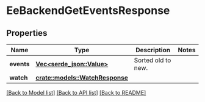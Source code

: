 # EeBackendGetEventsResponse

## Properties

Name | Type | Description | Notes
------------ | ------------- | ------------- | -------------
**events** | [**Vec<serde_json::Value>**](serde_json::Value.md) | Sorted old to new. | 
**watch** | [**crate::models::WatchResponse**](WatchResponse.md) |  | 

[[Back to Model list]](../README.md#documentation-for-models) [[Back to API list]](../README.md#documentation-for-api-endpoints) [[Back to README]](../README.md)


